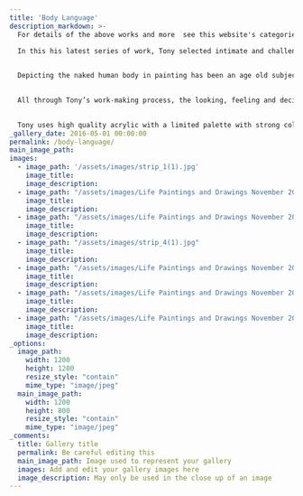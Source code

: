 ```yaml
---
title: 'Body Language'
description_markdown: >-
  For details of the above works and more  see this website's categories [Paintings - Life](/paintings-life/) and [Drawings- Life](/drawings-life/).  

  In this his latest series of work, Tony selected intimate and challenging body positions to explore and celebrate the variety of emotions generated by their complex permutations. His choice of unusual flesh tones are combined with strength of line and emphasis of volume. With his contemporary approach to life painting and drawing, Tony’s semi abstract compositions express not only his feelings about his models, but also his interpretation of the model’s body language.  
  

  Depicting the naked human body in painting has been an age old subject of artists, but, in Tony’s view, has been perceived by the public with ambivalence. For instance, in the Middle Ages, the only opportunity to see them was in churches and other religious painting.  Later it was the subject for many famous artists but mainly seen in art galleries, apparently being considered unsuitable for private houses. Tony is concerned that this attitude still persists and feels it is strange given that in the 21st century the naked body is increasingly omnipresent in advertising, television, films and magazines. Irritated by the apparent reaction of embarrassment to seeing a painted nude in a private house, he can only surmise that this anomaly persists either due to selective hypocrisy or fear of being thought to have salacious motivation. Tony’s work challenges this attitude, communicating his uninhibited enjoyment of the human form through his bold and expressive paintings and drawings.  
  

  All through Tony’s work-making process, the looking, feeling and decision making take far longer than the execution. Monet commented that there was nothing spontaneous about his work. The difference for Tony is that the final mark- makings have to be decisive in order to achieve the vitality essential to his work. He paints directly with live models whose slight movements provide subtle changes in line and shape which are not available from photographs. The models contribute to the selection of the poses. Their interest in the paintings as they develop provides an inter-active process contributing to the vivacity of the work.  
  

  Tony uses high quality acrylic with a limited palette with strong colours in unusual combinations. Taking paint straight from the pot, avoiding the dulling effect of mixing with water, he paints on stretched canvas. His strong, positive gestural marks produce depth and ambiguity. Fluid brush strokes combined with patience and determination, gently evoke the arousing essence of the female nude. Approaching the form with sensitivity has created a beautifully alluring and provocative collection of paintings.
_gallery_date: 2016-05-01 00:00:00
permalink: /body-language/
main_image_path: 
images:
  - image_path: '/assets/images/strip_1(1).jpg'
    image_title: 
    image_description: 
  - image_path: "/assets/images/Life Paintings and Drawings November 2011 063.jpg"
    image_title: 
    image_description: 
  - image_path: "/assets/images/Life Paintings and Drawings November 2011 050(4).jpg"
    image_title: 
    image_description: 
  - image_path: "/assets/images/strip_4(1).jpg"
    image_title: 
    image_description: 
  - image_path: "/assets/images/Life Paintings and Drawings November 2011 047.jpg"
    image_title: 
    image_description: 
  - image_path: "/assets/images/Life Paintings and Drawings November 2011 061(1).jpg"
    image_title: 
    image_description: 
  - image_path: "/assets/images/Life Paintings and Drawings November 2011 045.jpg"
    image_title: 
    image_description: 
_options:
  image_path:
    width: 1200
    height: 1200
    resize_style: "contain"
    mime_type: "image/jpeg"
  main_image_path:
    width: 1200
    height: 800
    resize_style: "contain"
    mime_type: "image/jpeg"
_comments:
  title: Gallery title
  permalink: Be careful editing this
  main_image_path: Image used to represent your gallery
  images: Add and edit your gallery images here
  image_description: May only be used in the close up of an image
---
```

